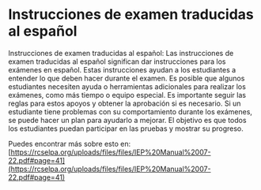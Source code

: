 # Instrucciones de examen traducidas al español
Instrucciones de examen traducidas al español: Las instrucciones de examen traducidas al español significan dar instrucciones para los exámenes en español. Estas instrucciones ayudan a los estudiantes a entender lo que deben hacer durante el examen. Es posible que algunos estudiantes necesiten ayuda o herramientas adicionales para realizar los exámenes, como más tiempo o equipo especial. Es importante seguir las reglas para estos apoyos y obtener la aprobación si es necesario. Si un estudiante tiene problemas con su comportamiento durante los exámenes, se puede hacer un plan para ayudarlo a mejorar. El objetivo es que todos los estudiantes puedan participar en las pruebas y mostrar su progreso.

Puedes encontrar más sobre esto en: [https://rcselpa.org/uploads/files/files/IEP%20Manual%2007-22.pdf#page=41](https://rcselpa.org/uploads/files/files/IEP%20Manual%2007-22.pdf#page=41)
